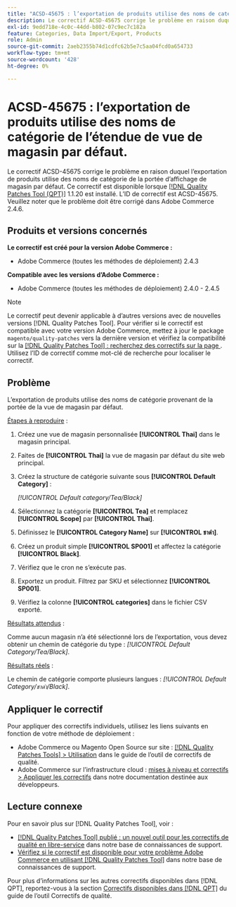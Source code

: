 ```yaml
---
title: "ACSD-45675 : l’exportation de produits utilise des noms de catégorie de l’étendue de vue de magasin par défaut"
description: Le correctif ACSD-45675 corrige le problème en raison duquel l’exportation de produits utilise des noms de catégorie de la portée d’affichage de magasin par défaut. Ce correctif est disponible lorsque l’[outil de correctifs de qualité (QPT)](/help/announcements/adobe-commerce-announcements/magento-quality-patches-released-new-tool-to-self-serve-quality-patches.md) 1.1.20 est installé. L’ID de correctif est ACSD-45675. Veuillez noter que le problème doit être corrigé dans Adobe Commerce 2.4.6.
exl-id: 9edd718e-4c0c-44dd-b802-07c9ec7c182a
feature: Categories, Data Import/Export, Products
role: Admin
source-git-commit: 2aeb2355b74d1cdfc62b5e7c5aa04fcd0a654733
workflow-type: tm+mt
source-wordcount: '428'
ht-degree: 0%

---
```


# ACSD-45675 : l’exportation de produits utilise des noms de catégorie de l’étendue de vue de magasin par défaut.

Le correctif ACSD-45675 corrige le problème en raison duquel l’exportation de produits utilise des noms de catégorie de la portée d’affichage de magasin par défaut. Ce correctif est disponible lorsque [[!DNL Quality Patches Tool (QPT)]](/help/announcements/adobe-commerce-announcements/magento-quality-patches-released-new-tool-to-self-serve-quality-patches.md) 1.1.20 est installé. L’ID de correctif est ACSD-45675. Veuillez noter que le problème doit être corrigé dans Adobe Commerce 2.4.6.

## Produits et versions concernés

**Le correctif est créé pour la version Adobe Commerce :**

* Adobe Commerce (toutes les méthodes de déploiement) 2.4.3

**Compatible avec les versions d’Adobe Commerce :**

* Adobe Commerce (toutes les méthodes de déploiement) 2.4.0 - 2.4.5

>[!NOTE]
>
>Le correctif peut devenir applicable à d’autres versions avec de nouvelles versions [!DNL Quality Patches Tool]. Pour vérifier si le correctif est compatible avec votre version Adobe Commerce, mettez à jour le package `magento/quality-patches` vers la dernière version et vérifiez la compatibilité sur la [[!DNL Quality Patches Tool] : recherchez des correctifs sur la page ](https://experienceleague.adobe.com/tools/commerce-quality-patches/index.html?lang=fr). Utilisez l’ID de correctif comme mot-clé de recherche pour localiser le correctif.

## Problème

L’exportation de produits utilise des noms de catégorie provenant de la portée de la vue de magasin par défaut.

<u>Étapes à reproduire</u> :

1. Créez une vue de magasin personnalisée **[!UICONTROL Thai]** dans le magasin principal.
1. Faites de **[!UICONTROL Thai]** la vue de magasin par défaut du site web principal.
1. Créez la structure de catégorie suivante sous **[!UICONTROL Default Category]** :

   *[!UICONTROL Default category/Tea/Black]*

1. Sélectionnez la catégorie **[!UICONTROL Tea]** et remplacez **[!UICONTROL Scope]** par **[!UICONTROL Thai]**.
1. Définissez le **[!UICONTROL Category Name]** sur **[!UICONTROL ชาดำ]**.
1. Créez un produit simple **[!UICONTROL SP001]** et affectez la catégorie **[!UICONTROL Black]**.
1. Vérifiez que le cron ne s’exécute pas.
1. Exportez un produit. Filtrez par SKU et sélectionnez **[!UICONTROL SP001]**.
1. Vérifiez la colonne **[!UICONTROL categories]** dans le fichier CSV exporté.

<u>Résultats attendus</u> :

Comme aucun magasin n’a été sélectionné lors de l’exportation, vous devez obtenir un chemin de catégorie du type : *[!UICONTROL Default Category/Tea/Black]*.

<u>Résultats réels</u> :

Le chemin de catégorie comporte plusieurs langues : *[!UICONTROL Default Category/ชาดำ/Black]*.

## Appliquer le correctif

Pour appliquer des correctifs individuels, utilisez les liens suivants en fonction de votre méthode de déploiement :

* Adobe Commerce ou Magento Open Source sur site : [[!DNL Quality Patches Tools] > Utilisation](https://experienceleague.adobe.com/docs/commerce-operations/tools/quality-patches-tool/usage.html?lang=fr) dans le guide de l’outil de correctifs de qualité.
* Adobe Commerce sur l’infrastructure cloud : [mises à niveau et correctifs > Appliquer les correctifs](https://experienceleague.adobe.com/fr/docs/commerce-cloud-service/user-guide/develop/upgrade/apply-patches) dans notre documentation destinée aux développeurs.

## Lecture connexe

Pour en savoir plus sur [!DNL Quality Patches Tool], voir :

* [[!DNL Quality Patches Tool] publié : un nouvel outil pour les correctifs de qualité en libre-service](/help/announcements/adobe-commerce-announcements/magento-quality-patches-released-new-tool-to-self-serve-quality-patches.md) dans notre base de connaissances de support.
* [Vérifiez si le correctif est disponible pour votre problème Adobe Commerce en utilisant  [!DNL Quality Patches Tool]](https://experienceleague.adobe.com/docs/commerce-knowledge-base/kb/support-tools/patches/check-patch-for-magento-issue-with-magento-quality-patches.html?lang=fr) dans notre base de connaissances de support.

Pour plus d’informations sur les autres correctifs disponibles dans [!DNL QPT], reportez-vous à la section [Correctifs disponibles dans [!DNL QPT]](https://experienceleague.adobe.com/tools/commerce-quality-patches/index.html?lang=fr) du guide de l’outil Correctifs de qualité.
